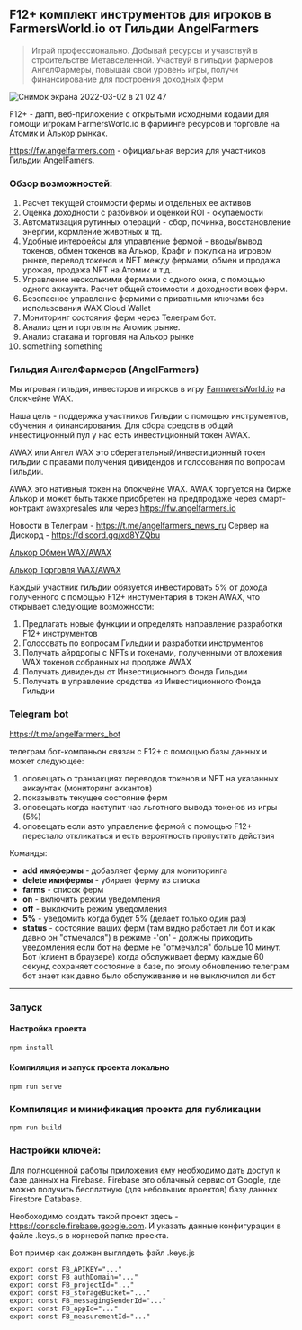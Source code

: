 ## F12+ комплект инструментов для игроков в FarmersWorld.io от Гильдии AngelFarmers
> Играй профессионально.
> Добывай ресурсы и учавствуй в строительстве Метавселенной.
> Участвуй в гильдии фармеров АнгелФармеры, повышай свой уровень игры, получи финансирование для построения доходных ферм

![Снимок экрана 2022-03-02 в 21 02 47](https://user-images.githubusercontent.com/6615/156410931-bcb73461-9983-471f-9d1d-ed6ae6b3a946.png)

F12+ - дапп, веб-приложение с открытыми исходными кодами для помощи игрокам FarmersWorld.io в фарминге ресурсов и торговле на Атомик и Алькор рынках.

https://fw.angelfarmers.com - официальная версия для участников Гильдии AngelFamers.


### Обзор возможностей:
1. Расчет текущей стоимости фермы и отдельных ее активов
2. Оценка доходности с разбивкой и оценкой ROI - окупаемости
3. Автоматизация рутинных операций - сбор, починка, восстановление энергии, кормление животных и тд.
4. Удобные интерфейсы для управление фермой - вводы/вывод токенов, обмен токенов на Алькор, Крафт и покупка на игровом рынке, перевод токенов и NFT между фермами, обмен и продажа урожая, продажа NFT на Атомик и т.д.
5. Управление несколькими фермами с одного окна, с помощью одного аккаунта. Расчет общей стоимости и доходности всех ферм.
6. Безопасное управление фермими с приватными ключами без использования WAX Cloud Wallet
7. Мониторинг состояния ферм через Телеграм бот. 
8. Анализ цен и торговля на Атомик рынке.
9. Анализ стакана и торговля на Алькор рынке
10. something something 


### Гильдия АнгелФармеров (AngelFarmers)
Мы игровая гильдия, инвесторов и игроков в игру [FarmwersWorld.io](https://farmersworld.io) на блокчейне WAX. 

Наша цель - поддержка участников Гильдии с помощью инструментов, обучения и финансирования.
Для сбора средств в общий инвестиционный пул у нас есть инвестиционный токен AWAX. 

AWAX или Ангел WAX это сберегательный/инвестиционный токен гильдии с правами получения дивидендов и голосования по вопросам Гильдии.

AWAX это нативный токен на блокчейне WAX. AWAX торгуется на бирже Алькор и может быть также приобретен на предпродаже через смарт-контракт awaxpresales или через https://fw.angelfarmers.io

Новости в Телеграм - https://t.me/angelfarmers_news_ru
Сервер на Дискорд - https://discord.gg/xd8YZQbu

[Алькор Обмен WAX/AWAX](https://wax.alcor.exchange/swap?output=WAX-eosio.token&input=AWAX-awaxdaotoken)

[Алькор Торговля WAX/AWAX](https://wax.alcor.exchange/trade/awax-awaxdaotoken_wax-eosio.token)

Каждый участник гильдии обязуется инвестировать 5% от дохода полученного с помощью F12+ инстументария в токен AWAX, что открывает следующие возможности:
1. Предлагать новые функции и определять направление разработки F12+ инструментов
2. Голосовать по вопросам Гильдии и разработки инструментов
3. Получать айрдропы с NFTs и токенами, полученными от вложения WAX токенов собранных на продаже AWAX
4. Получать дивиденды от Инвестиционного Фонда Гильдии
5. Получать в управление средства из Инвестиционного Фонда Гильдии


### Telegram bot
https://t.me/angelfarmers_bot 

телеграм бот-компаньон связан с F12+ с помощью базы данных и может следующее:
1. оповещать о транзакциях переводов токенов и NFT на указанных аккаунтах (мониторинг аккантов)
2. показывать текущее состояние ферм
3. оповещать когда наступит час льготного вывода токенов из игры (5%)
4. оповещать если авто управление фермой с помощью F12+ перестало откликаться и есть вероятность пропустить действия

Команды:
- **add имяфермы** - добавляет ферму для мониторинга 
- **delete имяфермы** - убирает ферму из списка 
- **farms** - список ферм 
- **on** - включить режим уведомления 
- **off** - выключить режим уведомления 
- **5%** - уведомить когда будет 5% (делает только один раз) 
- **status** - состояние ваших ферм (там видно работает ли бот и как давно он "отмечался") в режиме -'on' - должны приходить уведомления если бот на ферме не "отмечался" больше 10 минут. Бот (клиент в браузере) когда обслуживает ферму каждые 60 секунд сохраняет состояние в базе, по этому обновлению телеграм бот знает как давно было обслуживание и не выключился ли бот
----
### Запуск
#### Настройка проекта
```
npm install
```

#### Компиляция и запуск проекта локально
```
npm run serve
```

### Компиляция и минификация проекта для публикации
```
npm run build
```

### Настройки ключей:
Для полноценной работы приложения ему необходимо дать доступ к базе данных на Firebase. Firebase это облачный сервис от Google, где можно получить бесплатную (для небольших проектов) базу данных Firestore Database.

Необоходимо создать такой проект здесь - https://console.firebase.google.com. И указать данные конфигурации в файле .keys.js в корневой папке проекта. 

Вот пример как должен выглядеть файл .keys.js

```
export const FB_APIKEY="..."
export const FB_authDomain="..."
export const FB_projectId="..."
export const FB_storageBucket="..."
export const FB_messagingSenderId="..."
export const FB_appId="..."
export const FB_measurementId="..."
```
